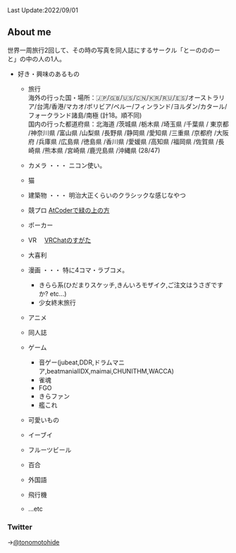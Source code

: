 Last Update:2022/09/01

## About me

世界一周旅行2回して、その時の写真を同人誌にするサークル「とーのののーと」の中の人の1人。

- 好き・興味のあるもの

  - 旅行
  <BR>海外の行った国・場所：:jp:/:uk:/:us:/:cn:/:kr:/:ru:/:es:/オーストラリア/台湾/香港/マカオ/ボリビア/ペルー/フィンランド/ヨルダン/カタール/フォークランド諸島/南極 (計18。順不同)
  <BR>国内の行った都道府県：北海道    /茨城県   /栃木県    /埼玉県    /千葉県   / 東京都    /神奈川県    /富山県    /山梨県    /長野県    /静岡県    /愛知県    /三重県    /京都府    /大阪府    /兵庫県    /広島県    /徳島県    /香川県    /愛媛県    /高知県    /福岡県    /佐賀県    /長崎県    /熊本県    /宮崎県    /鹿児島県  /沖縄県 (28/47)

  - カメラ ・・・ ニコン使い。
  - 猫
  - 建築物 ・・・ 明治大正くらいのクラシックな感じなやつ
  - 競プロ
    [AtCoderで緑の上の方](https://atcoder.jp/users/tonomotohide)
  - ポーカー
  - VR
  　[VRChatのすがた](https://vrchat.com/home/user/usr_1b9f1b70-4fec-42ef-a190-cf4a22756441)
  - 大喜利
  - 漫画 ・・・ 特に4コマ・ラブコメ。
    - きらら系(ひだまりスケッチ,きんいろモザイク,ご注文はうさぎですか? etc...)
    - 少女終末旅行
  - アニメ
  - 同人誌
  - ゲーム
    - 音ゲー(jubeat,DDR,ドラムマニア,beatmaniaIIDX,maimai,CHUNITHM,WACCA)
    - 雀魂
    - FGO
    - きらファン
    - 艦これ
  - 可愛いもの
  - イーブイ
  - フルーツビール
  - 百合
  - 外国語
  - 飛行機
  - ...etc

### Twitter

→[@tonomotohide](https://twitter.com/tonomotohide)
